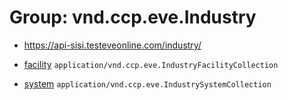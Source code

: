 # Group: vnd.ccp.eve.Industry 

* https://api-sisi.testeveonline.com/industry/ 

* [facility](facility.md) `application/vnd.ccp.eve.IndustryFacilityCollection`
* [system](system.md) `application/vnd.ccp.eve.IndustrySystemCollection`

